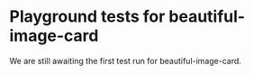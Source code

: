 # Playground tests for beautiful-image-card
We are still awaiting the first test run for beautiful-image-card.
